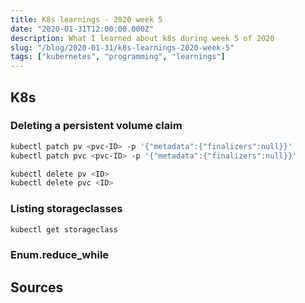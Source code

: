 ```yaml
---
title: K8s learnings - 2020 week 5
date: "2020-01-31T12:00:00.000Z"
description: What I learned about k8s during week 5 of 2020
slug: "/blog/2020-01-31/k8s-learnings-2020-week-5"
tags: ["kubernetes", "programming", "learnings"]
---
```


## K8s

### Deleting a persistent volume claim

```bash
kubectl patch pv <pvc-ID> -p '{"metadata":{"finalizers":null}}'
kubectl patch pvc <pvc-ID> -p '{"metadata":{"finalizers":null}}'

kubectl delete pv <ID>
kubectl delete pvc <ID>
```

### Listing storageclasses

```bash
kubectl get storageclass
```

### Enum.reduce_while

## Sources

[delete-pvc]: https://www.digitalocean.com/community/questions/unable-to-delete-pvc-volume
[nfs]: https://medium.com/@Sushil_Kumar/readwritemany-persistent-volumes-in-google-kubernetes-engine-a0b93e203180
